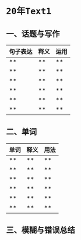 # `20年Text1`
## 一、话题与写作
|句子表达|释义|运用|
|-   |-   | -  |
| **| **|**|
| **| **|**|
| **| **|**|
| **| **|**|
| **| **|**|
| **| **|**|
## 二、单词
|单词|释义|用法|
|-   |-   | -  |
| **| **|**|
| **| **|**|
| **| **|**|
| **| **|**|
| **| **|**|
| **| **|**|

## 三、模糊与错误总结
